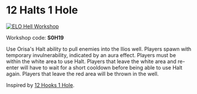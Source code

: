 # 12 Halts 1 Hole

[![ELO Hell Workshop](https://img.shields.io/badge/ELO%20Hell-1.0.0-brightgreen)](https://workshop.elohell.gg/Zz1q6SVc5hdxFu3)

Workshop code: **S0H19**

Use Orisa's Halt ability to pull enemies into the Ilios well. Players spawn with temporary invulnerability, indicated by an aura effect. Players must be within the white area to use Halt. Players that leave the white area and re-enter will have to wait for a short cooldown before being able to use Halt again. Players that leave the red area will be thrown in the well.

Inspired by [12 Hooks 1 Hole](https://workshop.elohell.gg/HSKj6mUS2/).
